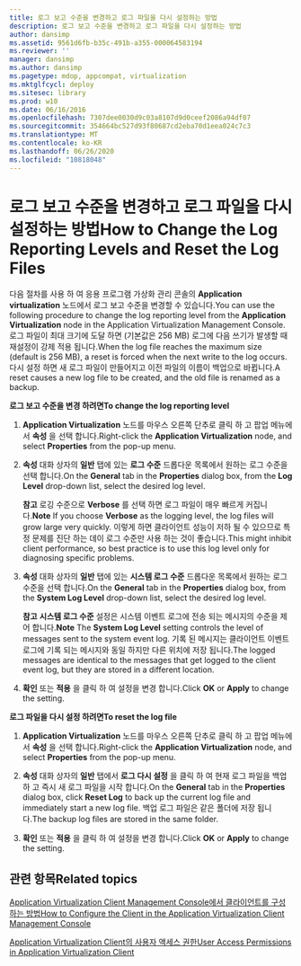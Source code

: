 ```yaml
---
title: 로그 보고 수준을 변경하고 로그 파일을 다시 설정하는 방법
description: 로그 보고 수준을 변경하고 로그 파일을 다시 설정하는 방법
author: dansimp
ms.assetid: 9561d6fb-b35c-491b-a355-000064583194
ms.reviewer: ''
manager: dansimp
ms.author: dansimp
ms.pagetype: mdop, appcompat, virtualization
ms.mktglfcycl: deploy
ms.sitesec: library
ms.prod: w10
ms.date: 06/16/2016
ms.openlocfilehash: 7307dee0030d9c03a8107d9d0ceef2086a94df07
ms.sourcegitcommit: 354664bc527d93f80687cd2eba70d1eea024c7c3
ms.translationtype: MT
ms.contentlocale: ko-KR
ms.lasthandoff: 06/26/2020
ms.locfileid: "10818048"
---
```

# <span data-ttu-id="a8b71-103">로그 보고 수준을 변경하고 로그 파일을 다시 설정하는 방법</span><span class="sxs-lookup"><span data-stu-id="a8b71-103">How to Change the Log Reporting Levels and Reset the Log Files</span></span>


<span data-ttu-id="a8b71-104">다음 절차를 사용 하 여 응용 프로그램 가상화 관리 콘솔의 **Application virtualization** 노드에서 로그 보고 수준을 변경할 수 있습니다.</span><span class="sxs-lookup"><span data-stu-id="a8b71-104">You can use the following procedure to change the log reporting level from the **Application Virtualization** node in the Application Virtualization Management Console.</span></span> <span data-ttu-id="a8b71-105">로그 파일이 최대 크기에 도달 하면 (기본값은 256 MB) 로그에 다음 쓰기가 발생할 때 재설정이 강제 적용 됩니다.</span><span class="sxs-lookup"><span data-stu-id="a8b71-105">When the log file reaches the maximum size (default is 256 MB), a reset is forced when the next write to the log occurs.</span></span> <span data-ttu-id="a8b71-106">다시 설정 하면 새 로그 파일이 만들어지고 이전 파일의 이름이 백업으로 바뀝니다.</span><span class="sxs-lookup"><span data-stu-id="a8b71-106">A reset causes a new log file to be created, and the old file is renamed as a backup.</span></span>

**<span data-ttu-id="a8b71-107">로그 보고 수준을 변경 하려면</span><span class="sxs-lookup"><span data-stu-id="a8b71-107">To change the log reporting level</span></span>**

1.  <span data-ttu-id="a8b71-108">**Application Virtualization** 노드를 마우스 오른쪽 단추로 클릭 하 고 팝업 메뉴에서 **속성** 을 선택 합니다.</span><span class="sxs-lookup"><span data-stu-id="a8b71-108">Right-click the **Application Virtualization** node, and select **Properties** from the pop-up menu.</span></span>

2.  <span data-ttu-id="a8b71-109">**속성** 대화 상자의 **일반** 탭에 있는 **로그 수준** 드롭다운 목록에서 원하는 로그 수준을 선택 합니다.</span><span class="sxs-lookup"><span data-stu-id="a8b71-109">On the **General** tab in the **Properties** dialog box, from the **Log Level** drop-down list, select the desired log level.</span></span>

    <span data-ttu-id="a8b71-110">**참고**  로깅 수준으로 **Verbose** 를 선택 하면 로그 파일이 매우 빠르게 커집니다.</span><span class="sxs-lookup"><span data-stu-id="a8b71-110">**Note** If you choose **Verbose** as the logging level, the log files will grow large very quickly.</span></span> <span data-ttu-id="a8b71-111">이렇게 하면 클라이언트 성능이 저하 될 수 있으므로 특정 문제를 진단 하는 데이 로그 수준만 사용 하는 것이 좋습니다.</span><span class="sxs-lookup"><span data-stu-id="a8b71-111">This might inhibit client performance, so best practice is to use this log level only for diagnosing specific problems.</span></span>

     

3.  <span data-ttu-id="a8b71-112">**속성** 대화 상자의 **일반** 탭에 있는 **시스템 로그 수준** 드롭다운 목록에서 원하는 로그 수준을 선택 합니다.</span><span class="sxs-lookup"><span data-stu-id="a8b71-112">On the **General** tab in the **Properties** dialog box, from the **System Log Level** drop-down list, select the desired log level.</span></span>

    <span data-ttu-id="a8b71-113">**참고**  **시스템 로그 수준** 설정은 시스템 이벤트 로그에 전송 되는 메시지의 수준을 제어 합니다.</span><span class="sxs-lookup"><span data-stu-id="a8b71-113">**Note** The **System Log Level** setting controls the level of messages sent to the system event log.</span></span> <span data-ttu-id="a8b71-114">기록 된 메시지는 클라이언트 이벤트 로그에 기록 되는 메시지와 동일 하지만 다른 위치에 저장 됩니다.</span><span class="sxs-lookup"><span data-stu-id="a8b71-114">The logged messages are identical to the messages that get logged to the client event log, but they are stored in a different location.</span></span>

     

4.  <span data-ttu-id="a8b71-115">**확인** 또는 **적용** 을 클릭 하 여 설정을 변경 합니다.</span><span class="sxs-lookup"><span data-stu-id="a8b71-115">Click **OK** or **Apply** to change the setting.</span></span>

**<span data-ttu-id="a8b71-116">로그 파일을 다시 설정 하려면</span><span class="sxs-lookup"><span data-stu-id="a8b71-116">To reset the log file</span></span>**

1.  <span data-ttu-id="a8b71-117">**Application Virtualization** 노드를 마우스 오른쪽 단추로 클릭 하 고 팝업 메뉴에서 **속성** 을 선택 합니다.</span><span class="sxs-lookup"><span data-stu-id="a8b71-117">Right-click the **Application Virtualization** node, and select **Properties** from the pop-up menu.</span></span>

2.  <span data-ttu-id="a8b71-118">**속성** 대화 상자의 **일반** 탭에서 **로그 다시 설정** 을 클릭 하 여 현재 로그 파일을 백업 하 고 즉시 새 로그 파일을 시작 합니다.</span><span class="sxs-lookup"><span data-stu-id="a8b71-118">On the **General** tab in the **Properties** dialog box, click **Reset Log** to back up the current log file and immediately start a new log file.</span></span> <span data-ttu-id="a8b71-119">백업 로그 파일은 같은 폴더에 저장 됩니다.</span><span class="sxs-lookup"><span data-stu-id="a8b71-119">The backup log files are stored in the same folder.</span></span>

3.  <span data-ttu-id="a8b71-120">**확인** 또는 **적용** 을 클릭 하 여 설정을 변경 합니다.</span><span class="sxs-lookup"><span data-stu-id="a8b71-120">Click **OK** or **Apply** to change the setting.</span></span>

## <span data-ttu-id="a8b71-121">관련 항목</span><span class="sxs-lookup"><span data-stu-id="a8b71-121">Related topics</span></span>


[<span data-ttu-id="a8b71-122">Application Virtualization Client Management Console에서 클라이언트를 구성하는 방법</span><span class="sxs-lookup"><span data-stu-id="a8b71-122">How to Configure the Client in the Application Virtualization Client Management Console</span></span>](how-to-configure-the-client-in-the-application-virtualization-client-management-console.md)

[<span data-ttu-id="a8b71-123">Application Virtualization Client의 사용자 액세스 권한</span><span class="sxs-lookup"><span data-stu-id="a8b71-123">User Access Permissions in Application Virtualization Client</span></span>](user-access-permissions-in-application-virtualization-client.md)

 

 





